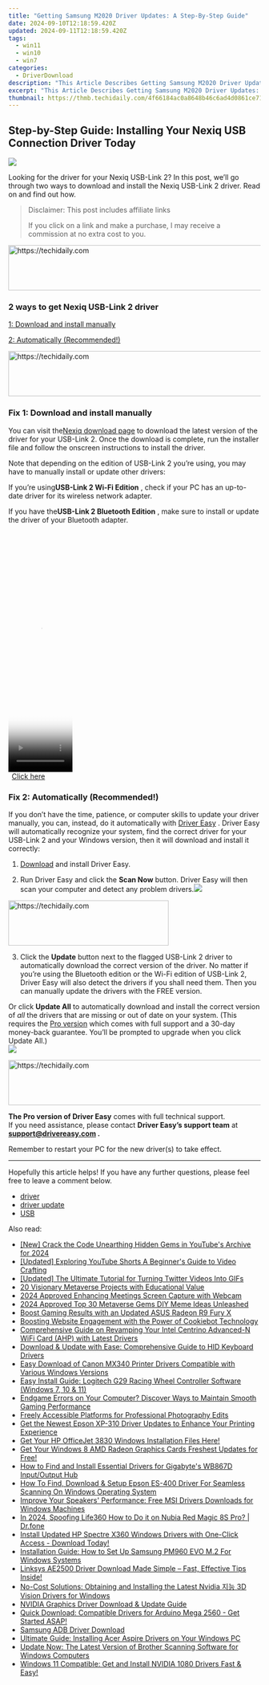```yaml
---
title: "Getting Samsung M2020 Driver Updates: A Step-By-Step Guide"
date: 2024-09-10T12:18:59.420Z
updated: 2024-09-11T12:18:59.420Z
tags:
  - win11
  - win10
  - win7
categories:
  - DriverDownload
description: "This Article Describes Getting Samsung M2020 Driver Updates: A Step-By-Step Guide"
excerpt: "This Article Describes Getting Samsung M2020 Driver Updates: A Step-By-Step Guide"
thumbnail: https://thmb.techidaily.com/4f66184ac0a8648b46c6ad4d0861ce71f7dbc55baf3e5392923e05f30fb00ef3.jpg
---
```


## Step-by-Step Guide: Installing Your Nexiq USB Connection Driver Today

![](https://images.drivereasy.com/wp-content/uploads/2021/05/124034_001.jpg)

 Looking for the driver for your Nexiq USB-Link 2? In this post, we’ll go through two ways to download and install the Nexiq USB-Link 2 driver. Read on and find out how.


>  Disclaimer: This post includes affiliate links
>
>  If you click on a link and make a purchase, I may receive a commission at no extra cost to you.
>







<!-- affiliate ads begin -->
<a href="https://appsumo.8odi.net/c/5597632/2123749/7443" target="_top" id="2123749">
  <img src="//a.impactradius-go.com/display-ad/7443-2123749" border="0" alt="https://techidaily.com" width="728" height="90"/>
</a>
<img height="0" width="0" src="https://appsumo.8odi.net/i/5597632/2123749/7443" style="position:absolute;visibility:hidden;" border="0" />
<!-- affiliate ads end -->




### 2 ways to get Nexiq USB-Link 2 driver

[1: Download and install manually](https://tools.techidaily.com/drivereasy/download/)

[2: Automatically (Recommended!)](https://www.drivereasy.com/knowledge/nexiq-usb-link-2-driver-download/#fix2)





<!-- affiliate ads begin -->
<a href="https://appsumo.8odi.net/c/5597632/2118318/7443" target="_top" id="2118318">
  <img src="//a.impactradius-go.com/display-ad/7443-2118318" border="0" alt="https://techidaily.com" width="600" height="90"/>
</a>
<img height="0" width="0" src="https://appsumo.8odi.net/i/5597632/2118318/7443" style="position:absolute;visibility:hidden;" border="0" />
<!-- affiliate ads end -->




### Fix 1: Download and install manually

 You can visit the[Nexiq download page](https://www.nexiq.com/Document/Detail/232) to download the latest version of the driver for your USB-Link 2\. Once the download is complete, run the installer file and follow the onscreen instructions to install the driver.

 Note that depending on the edition of USB-Link 2 you’re using, you may have to manually install or update other drivers:

 If you’re using**USB-Link 2 Wi-Fi Edition** , check if your PC has an up-to-date driver for its wireless network adapter.

 If you have the**USB-Link 2 Bluetooth Edition** , make sure to install or update the driver of your Bluetooth adapter.





<!-- affiliate ads begin -->
<span id="1977028">
					<video width="128" height="480" style="cursor:pointer"
           poster="//a.impactradius-go.com/display-clicktoplayimage/1977028.png"
           onclick="if(!this.playClicked){this.play();this.setAttribute('controls',true);this.playClicked=true;}">
	   <source src="//a.impactradius-go.com/display-ad/22993-1977028">
	   <img src="//a.impactradius-go.com/display-clicktoplayimage/1977028.png" style="border: none; height: 100%; width: 100%; object-fit: contain">
	</video>
	<div style="width:80px;text-align:center"><a href="javascript:window.open(decodeURIComponent('https%3A%2F%2Fhomestyler.sjv.io%2Fc%2F5597632%2F1977028%2F22993'), '_blank');void(0);">Click here</a></div>
</span>
<img height="0" width="0" src="https://imp.pxf.io/i/5597632/1977028/22993" style="position:absolute;visibility:hidden;" border="0" />
<!-- affiliate ads end -->




### Fix 2: Automatically (Recommended!)

 If you don’t have the time, patience, or computer skills to update your driver manually, you can, instead, do it automatically with [Driver Easy](https://tools.techidaily.com/drivereasy/download/) . Driver Easy will automatically recognize your system, find the correct driver for your USB-Link 2 and your Windows version, then it will download and install it correctly:

 1) [Download](https://tools.techidaily.com/drivereasy/download/) and install Driver Easy.

 2) Run Driver Easy and click the **Scan Now** button. Driver Easy will then scan your computer and detect any problem drivers.![](https://images.drivereasy.com/wp-content/uploads/2021/04/1-5.jpg)





<!-- affiliate ads begin -->
<a href="https://aligracehair.sjv.io/c/5597632/2115917/19272" target="_top" id="2115917">
  <img src="//a.impactradius-go.com/display-ad/19272-2115917" border="0" alt="https://techidaily.com" width="320" height="90"/>
</a>
<img height="0" width="0" src="https://aligracehair.sjv.io/i/5597632/2115917/19272" style="position:absolute;visibility:hidden;" border="0" />
<!-- affiliate ads end -->




 3) Click the **Update**  button next to the flagged USB-Link 2 driver to automatically download the correct version of the driver. No matter if you’re using the Bluetooth edition or the Wi-Fi edition of USB-Link 2, Driver Easy will also detect the drivers if you shall need them. Then you can manually update the drivers with the FREE version.

 Or click **Update All** to automatically download and install the correct version of _all_ the drivers that are missing or out of date on your system. (This requires the [Pro version](https://tools.techidaily.com/drivereasy/download/) which comes with full support and a 30-day money-back guarantee. You’ll be prompted to upgrade when you click Update All.)  
![](https://images.drivereasy.com/wp-content/uploads/2021/05/2021-05-14_15-11-09.jpg)





<!-- affiliate ads begin -->
<a href="https://unicoeye.pxf.io/c/5597632/2134236/18498" target="_top" id="2134236">
  <img src="//a.impactradius-go.com/display-ad/18498-2134236" border="0" alt="https://techidaily.com" width="728" height="90"/>
</a>
<img height="0" width="0" src="https://unicoeye.pxf.io/i/5597632/2134236/18498" style="position:absolute;visibility:hidden;" border="0" />
<!-- affiliate ads end -->




**The Pro version of Driver Easy** comes with full technical support.  
 If you need assistance, please contact **Driver Easy’s support team** at **[support@drivereasy.com](https://tools.techidaily.com/drivereasy/download/) .**

Remember to restart your PC for the new driver(s) to take effect.

---

 Hopefully this article helps! If you have any further questions, please feel free to leave a comment below.

* [driver](https://tools.techidaily.com/drivereasy/download/)
* [driver update](https://tools.techidaily.com/drivereasy/download/)
* [USB](https://tools.techidaily.com/drivereasy/download/)

<ins class="adsbygoogle"
     style="display:block"
     data-ad-format="autorelaxed"
     data-ad-client="ca-pub-7571918770474297"
     data-ad-slot="1223367746"></ins>



<ins class="adsbygoogle"
     style="display:block"
     data-ad-client="ca-pub-7571918770474297"
     data-ad-slot="8358498916"
     data-ad-format="auto"
     data-full-width-responsive="true"></ins>





<span class="atpl-alsoreadstyle">Also read:</span>
<div><ul>
<li><a href="https://facebook-video-share.techidaily.com/new-crack-the-code-unearthing-hidden-gems-in-youtubes-archive-for-2024/"><u>[New] Crack the Code Unearthing Hidden Gems in YouTube's Archive for 2024</u></a></li>
<li><a href="https://facebook-record-videos.techidaily.com/updated-exploring-youtube-shorts-a-beginners-guide-to-video-crafting/"><u>[Updated] Exploring YouTube Shorts A Beginner's Guide to Video Crafting</u></a></li>
<li><a href="https://twitter-videos.techidaily.com/updated-the-ultimate-tutorial-for-turning-twitter-videos-into-gifs/"><u>[Updated] The Ultimate Tutorial for Turning Twitter Videos Into GIFs</u></a></li>
<li><a href="https://extra-information.techidaily.com/20-visionary-metaverse-projects-with-educational-value/"><u>20 Visionary Metaverse Projects with Educational Value</u></a></li>
<li><a href="https://video-capture.techidaily.com/2024-approved-enhancing-meetings-screen-capture-with-webcam/"><u>2024 Approved Enhancing Meetings Screen Capture with Webcam</u></a></li>
<li><a href="https://some-skills.techidaily.com/2024-approved-top-30-metaverse-gems-diy-meme-ideas-unleashed/"><u>2024 Approved Top 30 Metaverse Gems DIY Meme Ideas Unleashed</u></a></li>
<li><a href="https://win-amazing.techidaily.com/boost-gaming-results-with-an-updated-asus-radeon-r9-fury-x/"><u>Boost Gaming Results with an Updated ASUS Radeon R9 Fury X</u></a></li>
<li><a href="https://data-safeguard.techidaily.com/boosting-website-engagement-with-the-power-of-cookiebot-technology/"><u>Boosting Website Engagement with the Power of Cookiebot Technology</u></a></li>
<li><a href="https://win-amazing.techidaily.com/comprehensive-guide-on-revamping-your-intel-centrino-advanced-n-wifi-card-ahp-with-latest-drivers/"><u>Comprehensive Guide on Revamping Your Intel Centrino Advanced-N WiFi Card (AHP) with Latest Drivers</u></a></li>
<li><a href="https://win-amazing.techidaily.com/download-and-update-with-ease-comprehensive-guide-to-hid-keyboard-drivers/"><u>Download & Update with Ease: Comprehensive Guide to HID Keyboard Drivers</u></a></li>
<li><a href="https://win-amazing.techidaily.com/easy-download-of-canon-mx340-printer-drivers-compatible-with-various-windows-versions/"><u>Easy Download of Canon MX340 Printer Drivers Compatible with Various Windows Versions</u></a></li>
<li><a href="https://win-amazing.techidaily.com/easy-install-guide-logitech-g29-racing-wheel-controller-software-windows-7-10-and-11/"><u>Easy Install Guide: Logitech G29 Racing Wheel Controller Software (Windows 7, 10 & 11)</u></a></li>
<li><a href="https://win-blog.techidaily.com/endgame-errors-on-your-computer-discover-ways-to-maintain-smooth-gaming-performance/"><u>Endgame Errors on Your Computer? Discover Ways to Maintain Smooth Gaming Performance</u></a></li>
<li><a href="https://extra-tips.techidaily.com/freely-accessible-platforms-for-professional-photography-edits/"><u>Freely Accessible Platforms for Professional Photography Edits</u></a></li>
<li><a href="https://win-amazing.techidaily.com/get-the-newest-epson-xp-310-driver-updates-to-enhance-your-printing-experience/"><u>Get the Newest Epson XP-310 Driver Updates to Enhance Your Printing Experience</u></a></li>
<li><a href="https://win-amazing.techidaily.com/get-your-hp-officejet-3830-windows-installation-files-here/"><u>Get Your HP OfficeJet 3830 Windows Installation Files Here!</u></a></li>
<li><a href="https://win-amazing.techidaily.com/1722960390503-get-your-windows-8-amd-radeon-graphics-cards-freshest-updates-for-free/"><u>Get Your Windows 8 AMD Radeon Graphics Cards Freshest Updates for Free!</u></a></li>
<li><a href="https://win-amazing.techidaily.com/how-to-find-and-install-essential-drivers-for-gigabytes-wb867d-inputoutput-hub/"><u>How to Find and Install Essential Drivers for Gigabyte's WB867D Input/Output Hub</u></a></li>
<li><a href="https://win-amazing.techidaily.com/how-to-find-download-and-setup-epson-es-400-driver-for-seamless-scanning-on-windows-operating-system/"><u>How To Find, Download & Setup Epson ES-400 Driver For Seamless Scanning On Windows Operating System</u></a></li>
<li><a href="https://win-amazing.techidaily.com/improve-your-speakers-performance-free-msi-drivers-downloads-for-windows-machines/"><u>Improve Your Speakers' Performance: Free MSI Drivers Downloads for Windows Machines</u></a></li>
<li><a href="https://phone-solutions.techidaily.com/in-2024-spoofing-life360-how-to-do-it-on-nubia-red-magic-8s-pro-drfone-by-drfone-virtual-android/"><u>In 2024, Spoofing Life360 How to Do it on Nubia Red Magic 8S Pro? | Dr.fone</u></a></li>
<li><a href="https://win-amazing.techidaily.com/1722969375349-install-updated-hp-spectre-x360-windows-drivers-with-one-click-access-download-today/"><u>Install Updated HP Spectre X360 Windows Drivers with One-Click Access - Download Today!</u></a></li>
<li><a href="https://win-amazing.techidaily.com/installation-guide-how-to-set-up-samsung-pm960-evo-m2-for-windows-systems/"><u>Installation Guide: How to Set Up Samsung PM960 EVO M.2 For Windows Systems</u></a></li>
<li><a href="https://win-amazing.techidaily.com/1722979081737-linksys-ae2500-driver-download-made-simple-fast-effective-tips-inside/"><u>Linksys AE2500 Driver Download Made Simple – Fast, Effective Tips Inside!</u></a></li>
<li><a href="https://win-amazing.techidaily.com/no-cost-solutions-obtaining-and-installing-the-latest-nvidia-3d-vision-drivers-for-windows/"><u>No-Cost Solutions: Obtaining and Installing the Latest Nvidia 지능 3D Vision Drivers for Windows</u></a></li>
<li><a href="https://win-amazing.techidaily.com/nvidia-graphics-driver-download-and-update-guide/"><u>NVIDIA Graphics Driver Download & Update Guide</u></a></li>
<li><a href="https://win-amazing.techidaily.com/1722976451576-quick-download-compatible-drivers-for-arduino-mega-2560-get-started-asap/"><u>Quick Download: Compatible Drivers for Arduino Mega 2560 - Get Started ASAP!</u></a></li>
<li><a href="https://win-amazing.techidaily.com/samsung-adb-driver-download/"><u>Samsung ADB Driver Download</u></a></li>
<li><a href="https://win-amazing.techidaily.com/ultimate-guide-installing-acer-aspire-drivers-on-your-windows-pc/"><u>Ultimate Guide: Installing Acer Aspire Drivers on Your Windows PC</u></a></li>
<li><a href="https://win-amazing.techidaily.com/update-now-the-latest-version-of-brother-scanning-software-for-windows-computers/"><u>Update Now: The Latest Version of Brother Scanning Software for Windows Computers</u></a></li>
<li><a href="https://win-amazing.techidaily.com/windows-11-compatible-get-and-install-nvidia-1080-drivers-fast-and-easy/"><u>Windows 11 Compatible: Get and Install NVIDIA 1080 Drivers Fast & Easy!</u></a></li>
</ul></div>




